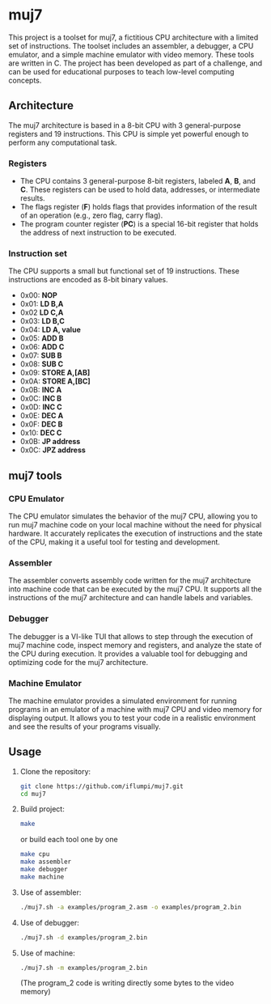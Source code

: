 # muj7
This project is a toolset for muj7, a fictitious CPU architecture with a limited set of instructions. The toolset includes an assembler, a debugger, a CPU emulator, and a simple machine emulator with video memory.
These tools are written in C. The project has been developed as part of a challenge, and can be used for educational purposes to teach low-level computing concepts.

## Architecture
The muj7 architecture is based in a 8-bit CPU with 3 general-purpose registers and 19 instructions. This CPU is simple yet powerful enough to perform any computational task.

### Registers
- The CPU contains 3 general-purpose 8-bit registers, labeled **A**, **B**, and **C**. These registers can be used to hold data, addresses, or intermediate results.
- The flags register (**F**) holds flags that provides information of the result of an operation (e.g., zero flag, carry flag).  
- The program counter register (**PC**) is a special 16-bit register that holds the address of next instruction to be executed.

### Instruction set
The CPU supports a small but functional set of 19 instructions. These instructions are encoded as 8-bit binary values. 

- 0x00: **NOP**
- 0x01: **LD B,A**
- 0x02  **LD C,A**
- 0x03: **LD B,C**
- 0x04: **LD A, value**
- 0x05: **ADD B**
- 0x06: **ADD C**
- 0x07: **SUB B**
- 0x08: **SUB C**
- 0x09: **STORE A,[AB]**
- 0x0A: **STORE A,[BC]**
- 0x0B: **INC A**
- 0x0C: **INC B**
- 0x0D: **INC C**
- 0x0E: **DEC A**
- 0x0F: **DEC B**
- 0x10: **DEC C**
- 0x0B: **JP address**
- 0x0C: **JPZ address**


## muj7 tools

### CPU Emulator
The CPU emulator simulates the behavior of the muj7 CPU, allowing you to run muj7 machine code on your local machine without the need for physical hardware. It accurately replicates the execution of instructions and the state of the CPU, making it a useful tool for testing and development.

### Assembler
The assembler converts assembly code written for the muj7 architecture into machine code that can be executed by the muj7 CPU. It supports all the instructions of the muj7 architecture and can handle labels and variables.

### Debugger
The debugger is a VI-like TUI that allows to step through the execution of muj7 machine code, inspect memory and registers, and analyze the state of the CPU during execution. It provides a valuable tool for debugging and optimizing code for the muj7 architecture.

### Machine Emulator
The machine emulator provides a simulated environment for running programs in an emulator of a machine with muj7 CPU and video memory for displaying output. It allows you to test your code in a realistic environment and see the results of your programs visually.

## Usage

1. Clone the repository:

    ```bash
    git clone https://github.com/iflumpi/muj7.git
    cd muj7
    ```

2. Build project:

    ```bash
    make
    ```

    or build each tool one by one

    ```bash
    make cpu
    make assembler
    make debugger
    make machine
    ```

3. Use of assembler:

    ```bash
    ./muj7.sh -a examples/program_2.asm -o examples/program_2.bin
    ```

4. Use of debugger:

    ```bash
    ./muj7.sh -d examples/program_2.bin
    ```

5. Use of machine:

    ```bash
    ./muj7.sh -m examples/program_2.bin
    ```

    (The program_2 code is writing directly some bytes to the video memory)
